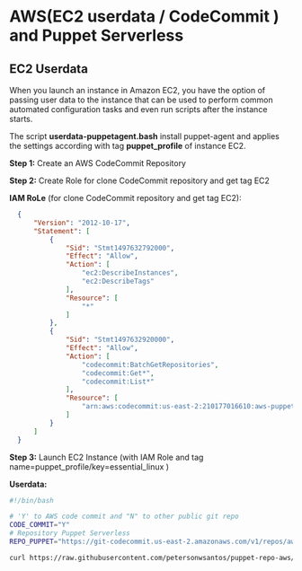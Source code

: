 AWS(EC2 userdata / CodeCommit ) and Puppet Serverless  
======================================================

EC2 Userdata
---------------
When you launch an instance in Amazon EC2, you have the option of passing user data to the instance that can be used to perform common automated configuration tasks and even run scripts after the instance starts. 

The script **userdata-puppetagent.bash** install puppet-agent and applies the settings according with tag **puppet_profile** of  instance EC2.


**Step 1:** Create an AWS CodeCommit Repository

**Step 2:** Create Role for clone CodeCommit repository and get tag EC2

  **IAM RoLe**   (for clone CodeCommit repository and get tag EC2):
  ```json
    {
        "Version": "2012-10-17",
        "Statement": [
            {
                "Sid": "Stmt1497632792000",
                "Effect": "Allow",
                "Action": [
                    "ec2:DescribeInstances",
                    "ec2:DescribeTags"
                ],
                "Resource": [
                    "*"
                ]
            },
            {
                "Sid": "Stmt1497632920000",
                "Effect": "Allow",
                "Action": [
                    "codecommit:BatchGetRepositories",
                    "codecommit:Get*",
                    "codecommit:List*"
                ],
                "Resource": [
                    "arn:aws:codecommit:us-east-2:210177016610:aws-puppet-masterless-distribuited"
                ]
            }
        ]
    }
  ```
**Step 3:**  Launch EC2 Instance (with IAM Role and tag  name=puppet_profile/key=essential_linux ) 

  **Userdata:** 
  ```bash
  #!/bin/bash 

  # 'Y' to AWS code commit and "N" to other public git repo
  CODE_COMMIT="Y"
  # Repository Puppet Serverless
  REPO_PUPPET="https://git-codecommit.us-east-2.amazonaws.com/v1/repos/aws-puppet-serverless-distribuited" 

  curl https://raw.githubusercontent.com/petersonwsantos/puppet-repo-aws/master/userdata-puppetagent.bash | bash -s -- $CODE_COMMIT $REPO_PUPPET
  ```

